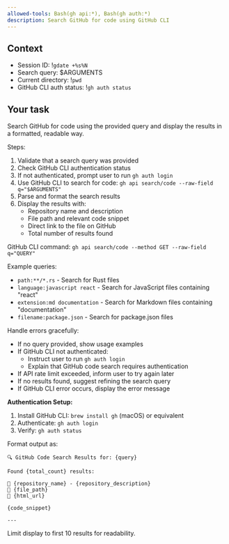 ```yaml
---
allowed-tools: Bash(gh api:*), Bash(gh auth:*)
description: Search GitHub for code using GitHub CLI
---
```


## Context

- Session ID: !`gdate +%s%N`
- Search query: $ARGUMENTS
- Current directory: !`pwd`
- GitHub CLI auth status: !`gh auth status`

## Your task

Search GitHub for code using the provided query and display the results in a formatted, readable way.

Steps:

1. Validate that a search query was provided
2. Check GitHub CLI authentication status
3. If not authenticated, prompt user to run `gh auth login`
4. Use GitHub CLI to search for code: `gh api search/code --raw-field q="$ARGUMENTS"`
5. Parse and format the search results
6. Display the results with:
   - Repository name and description
   - File path and relevant code snippet
   - Direct link to the file on GitHub
   - Total number of results found

GitHub CLI command: `gh api search/code --method GET --raw-field q="QUERY"`

Example queries:

- `path:**/*.rs` - Search for Rust files
- `language:javascript react` - Search for JavaScript files containing "react"
- `extension:md documentation` - Search for Markdown files containing "documentation"
- `filename:package.json` - Search for package.json files

Handle errors gracefully:

- If no query provided, show usage examples
- If GitHub CLI not authenticated:
  - Instruct user to run `gh auth login`
  - Explain that GitHub code search requires authentication
- If API rate limit exceeded, inform user to try again later
- If no results found, suggest refining the search query
- If GitHub CLI error occurs, display the error message

**Authentication Setup:**

1. Install GitHub CLI: `brew install gh` (macOS) or equivalent
2. Authenticate: `gh auth login`
3. Verify: `gh auth status`

Format output as:

```
🔍 GitHub Code Search Results for: {query}

Found {total_count} results:

📁 {repository_name} - {repository_description}
📄 {file_path}
🔗 {html_url}

{code_snippet}

---
```

Limit display to first 10 results for readability.
